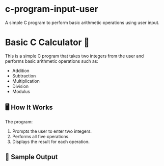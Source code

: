 # c-program-input-user
A simple C program to perform basic arithmetic operations using user input.
# Basic C Calculator 🧮

This is a simple C program that takes two integers from the user and performs basic arithmetic operations such as:

- Addition
- Subtraction
- Multiplication
- Division
- Modulus

## 🖥️ How It Works

The program:

1. Prompts the user to enter two integers.
2. Performs all five operations.
3. Displays the result for each operation.

## 📌 Sample Output

